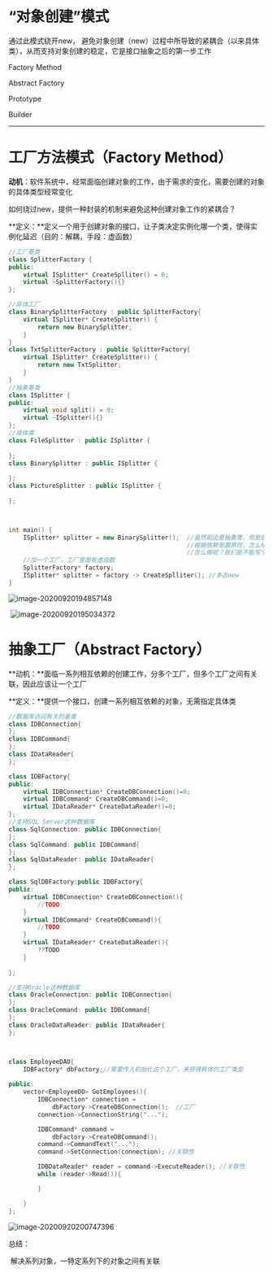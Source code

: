 

# “对象创建”模式

通过此模式绕开new， 避免对象创建（new）过程中所导致的紧耦合（以来具体类），从而支持对象创建的稳定，它是接口抽象之后的第一步工作



Factory Method

Abstract Factory

Prototype

Builder

---

# 工厂方法模式（Factory Method）

**动机**：软件系统中，经常面临创建对象的工作，由于需求的变化，需要创建的对象的具体类型经常变化

如何绕过new，提供一种封装的机制来避免这种创建对象工作的紧耦合？

**定义：**定义一个用于创建对象的接口，让子类决定实例化哪一个类，使得实例化延迟（目的：解耦，手段：虚函数）

```cpp
//工厂基类
class SplitterFactory {
public:
    virtual ISplitter* CreateSplliter() = 0;
    virtual ~SplitterFactory(){}
};

//具体工厂
class BinarySplitterFactory : public SplitterFactory{
    virtual ISplitter* CreateSplitter() {
        return new BinarySplitter;
    }
}
class TxtSplitterFactory : public SplitterFactory{
    virtual ISplitter* CreateSplitter() {
        return new TxtSplitter;
    }
}
//抽象基类
class ISplitter {
public:
    virtual void split() = 0;
   	virtual ~ISplitter(){}
};
//具体类
class FileSplitter : public ISplitter {
  	  
};
class BinarySplitter : public ISplitter {
  	  
};
class PictureSplitter : public ISplitter {
  	  
};



int main() {
    ISplitter* splitter = new BinarySplitter();  //虽然前边是抽象类，但是后边的new依赖了具体类
    											 //根据依赖倒置原则，怎么绕开new
    											 //怎么做呢？我们能不能写个东西，它返回对象
    //加一个工厂，工厂里面有虚函数
    SplitterFactory* factory;
    ISplitter* splitter = factory -> CreateSplliter(); //多态new
}
```

![image-20200920194857148](C:\Users\MengSansui\AppData\Roaming\Typora\typora-user-images\image-20200920194857148.png)

​		![image-20200920195034372](C:\Users\MengSansui\AppData\Roaming\Typora\typora-user-images\image-20200920195034372.png)







# 抽象工厂（Abstract Factory）

**动机：**面临一系列相互依赖的创建工作，分多个工厂，但多个工厂之间有关联，因此应该让一个工厂

**定义：**提供一个接口，创建一系列相互依赖的对象，无需指定具体类

```cpp
//数据库访问有关的基类
class IDBConnection{    
};
class IDBCommand{
};
class IDataReader{ 
};

class IDBFactory{
public:
    virtual IDBConnection* CreateDBConnection()=0;
    virtual IDBCommand* CreateDBCommand()=0;
    virtual IDataReader* CreateDataReader()=0;
};
//支持SQL Server这种数据库
class SqlConnection: public IDBConnection{    
};
class SqlCommand: public IDBCommand{    
};
class SqlDataReader: public IDataReader{    
};

class SqlDBFactory:public IDBFactory{
public:
    virtual IDBConnection* CreateDBConnection(){
        //TODO
    }
    virtual IDBCommand* CreateDBCommand(){
        //TODO
    }
    virtual IDataReader* CreateDataReader(){
        ??TODO
    }
 
};

//支持Oracle这种数据库
class OracleConnection: public IDBConnection{
};
class OracleCommand: public IDBCommand{   
};
class OracleDataReader: public IDataReader{  
};



class EmployeeDAO{
    IDBFactory* dbFactory;//需要传入初始化这个工厂，来获得具体的工厂类型
    
public:
    vector<EmployeeDO> GetEmployees(){
        IDBConnection* connection =
            dbFactory->CreateDBConnection();  //工厂
        connection->ConnectionString("...");

        IDBCommand* command =
            dbFactory->CreateDBCommand();
        command->CommandText("...");
        command->SetConnection(connection); //关联性

        IDBDataReader* reader = command->ExecuteReader(); //关联性
        while (reader->Read()){

        }

    }
};

```



![image-20200920200747396](C:\Users\MengSansui\AppData\Roaming\Typora\typora-user-images\image-20200920200747396.png)

总结：

​		解决系列对象，一特定系列下的对象之间有关联

